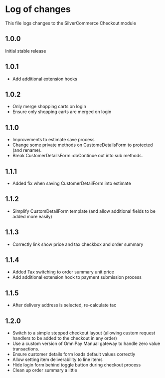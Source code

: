 # Log of changes

This file logs changes to the SilverCommerce Checkout module

## 1.0.0

Initial stable release

## 1.0.1

* Add additional extension hooks

## 1.0.2

* Only merge shopping carts on login
* Ensure only shopping carts are merged on login

## 1.1.0

* Improvements to estimate save process
* Change some private methods on CustomeDetailsForm to protected (and rename).
* Break CustomerDetailsForm::doContinue out into sub methods.

## 1.1.1

* Added fix when saving CustomerDetailForm into estimate

## 1.1.2

* Simplify CustomDetailForm template (and allow additional fields to be added more easily)

## 1.1.3

* Correctly link show price and tax checkbox and order summary

## 1.1.4

* Added Tax switching to order summary unit price
* Add additional extension hook to payment submission process

## 1.1.5

* After delivery address is selected, re-calculate tax

## 1.2.0

* Switch to a simple stepped checkout layout (allowing custom request handlers to be added to the checkout in any order)
* Use a custom version of OmniPay Manual gateway to handle zero value transactions.
* Ensure customer details form loads default values correctly
* Allow setting item deliverability to line items
* Hide login form behind toggle button during checkout process
* Clean up order summary a little